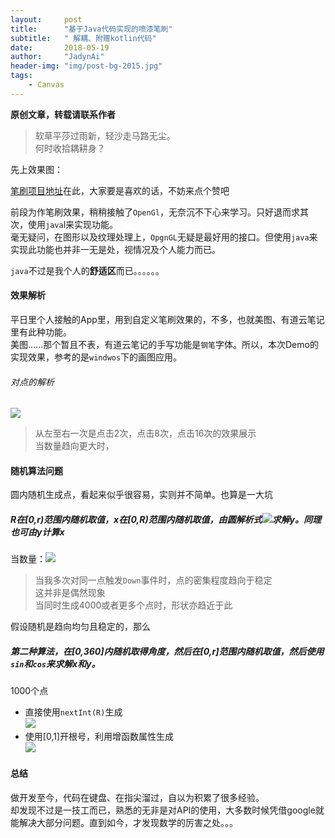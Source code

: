 ```yaml
---
layout:     post
title:      "基于Java代码实现的喷漆笔刷"
subtitle:   " 解耦、附赠kotlin代码"
date:       2018-05-19
author:     "JadynAi"
header-img: "img/post-bg-2015.jpg"
tags:
    - Canvas
---
```


**原创文章，转载请联系作者**

> 软草平莎过雨新，轻沙走马路无尘。<br>何时收拾耦耕身？

先上效果图：

[笔刷项目地址](https://github.com/JadynAi/LoadingLovely/tree/master/app/src/main/java/com/example/jadynai/loadinglovely/pen)在此，大家要是喜欢的话，不妨来点个赞吧

前段为作笔刷效果，稍稍接触了`OpenGl`，无奈沉不下心来学习。只好退而求其次，使用`java`l来实现功能。<br>毫无疑问，在图形以及纹理处理上，`OpgnGL`无疑是最好用的接口。但使用`java`来实现此功能也并非一无是处，视情况及个人能力而已。

`java`不过是我个人的**舒适区**而已。。。。。。

#### 效果解析

平日里个人接触的App里，用到自定义笔刷效果的，不多，也就美图、有道云笔记里有此种功能。<br>美图……那个暂且不表，有道云笔记的手写功能是`钢笔`字体。所以，本次Demo的实现效果，参考的是`windwos`下的画图应用。

###### 对点的解析

![](https://wx4.sinaimg.cn/mw690/a28b91d8gy1frloky8xekj208t07e3ya.jpg)

> 从左至右一次是点击2次，点击8次，点击16次的效果展示<br>当数量趋向更大时，


#### 随机算法问题

圆内随机生成点，看起来似乎很容易，实则并不简单。也算是一大坑<br>

##### R在[0,r)范围内随机取值，x在[0,R)范围内随机取值，由圆解析式![](https://images0.cnblogs.com/blog/517264/201410/142127248732998.png)求解y。同理也可由y计算x

当数量：![](https://wx1.sinaimg.cn/mw690/a28b91d8gy1frkg97p9dmj20bg0a83yp.jpg)

>当我多次对同一点触发`Down`事件时，点的密集程度趋向于稳定<br>这并非是偶然现象<br>当同时生成4000或者更多个点时，形状亦趋近于此

假设随机是趋向均匀且稳定的，那么


##### 第二种算法，在[0,360]内随机取得角度，然后在[0,r]范围内随机取值，然后使用`sin`和`cos`来求解x和y。

1000个点

- 直接使用`nextInt(R)`生成<br>
![](https://wx2.sinaimg.cn/mw690/a28b91d8gy1frkiz6hhn9j204q04qaa4.jpg)
- 使用[0,1]开根号，利用增函数属性生成<br>
![](https://wx4.sinaimg.cn/mw690/a28b91d8gy1frkiz6hp88j204p04pglp.jpg)

#### 总结

做开发至今，代码在键盘、在指尖溜过，自以为积累了很多经验。<br>却发现不过是一技工而已，熟悉的无非是对API的使用，大多数时候凭借google就能解决大部分问题。直到如今，才发现数学的厉害之处。。。